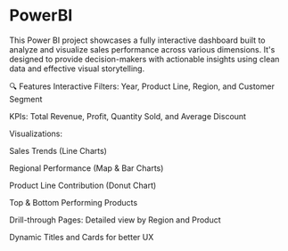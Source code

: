 # PowerBI

This Power BI project showcases a fully interactive dashboard built to analyze and visualize sales performance across various dimensions. It's designed to provide decision-makers with actionable insights using clean data and effective visual storytelling.

🔍 Features
Interactive Filters: Year, Product Line, Region, and Customer Segment

KPIs: Total Revenue, Profit, Quantity Sold, and Average Discount

Visualizations:

Sales Trends (Line Charts)

Regional Performance (Map & Bar Charts)

Product Line Contribution (Donut Chart)

Top & Bottom Performing Products

Drill-through Pages: Detailed view by Region and Product

Dynamic Titles and Cards for better UX
